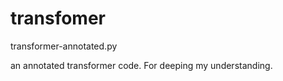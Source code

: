 # transfomer

transformer-annotated.py

an annotated transformer code. For deeping my understanding.
